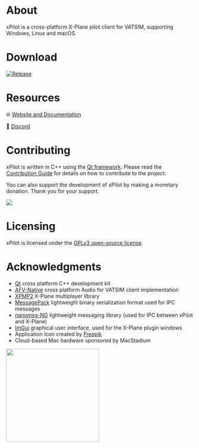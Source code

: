 # About
xPilot is a cross-platform X-Plane pilot client for VATSIM, supporting Windows, Linux and macOS.

# Download
[![Release](https://img.shields.io/github/v/release/xpilot-project/xpilot?include_prereleases&style=for-the-badge)][1]

[1]: https://github.com/xpilot-project/xpilot/releases/latest

# Resources
:globe_with_meridians: [Website and Documentation](https://beta.xpilot-project.org)

:wave: [Discord](https://vats.im/xpilot-discord)

# Contributing
xPilot is written in C++ using the [Qt framework](https://www.qt.io/). Please read the [Contribution Guide](CONTRIBUTING.md) for details on how to contribute to the project.

You can also support the development of xPilot by making a monetary donation. Thank you for your support.

<a href="https://www.paypal.com/donate/?business=7MD45Q2CGTVDS&no_recurring=0&item_name=Thank+you+for+supporting+the+development+of+xPilot.&currency_code=USD"><img src="https://www.paypalobjects.com/en_US/i/btn/btn_donate_LG.gif"></a>

# Licensing
xPilot is licensed under the [GPLv3 open-source license](LICENSE).

# Acknowledgments
* [Qt](https://www.qt.io) cross platform C++ development kit
* [AFV-Native](https://github.com/xsquawkbox/AFV-Native) cross platform Audio for VATSIM client implementation
* [XPMP2](https://github.com/TwinFan/XPMP2) X-Plane multiplayer library
* [MessagePack](https://msgpack.org/index.html) lightweight binary serialization format used for IPC messages
* [nanomsg-NG](https://nng.nanomsg.org/) lightweight messaging library (used for IPC between xPilot and X-Plane)
* [ImGui](https://github.com/ocornut/imgui) graphical user interface, used for the X-Plane plugin windows
* Application icon created by [Freepik](https://www.flaticon.com/authors/freepik)
* Cloud-based Mac hardware sponsored by MacStadium

<a href="https://macstadium.com"><img src="https://uploads-ssl.webflow.com/5ac3c046c82724970fc60918/5c019d917bba312af7553b49_MacStadium-developerlogo.png" width="250"></a>

